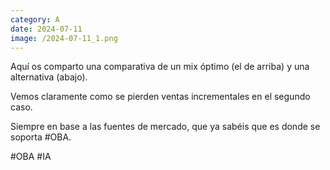 ```yaml
--- 
category: A 
date: 2024-07-11 
image: /2024-07-11_1.png 
--- 
```


Aquí os comparto una comparativa de un mix óptimo (el de arriba) y una alternativa (abajo). 

Vemos claramente como se pierden ventas incrementales en el segundo caso. 

Siempre en base a las fuentes de mercado, que ya sabéis que es donde se soporta #OBA.

#OBA #IA